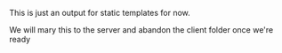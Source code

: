 This is just an output for static templates for now. 

We will mary this to the server and abandon the client folder once we're ready
